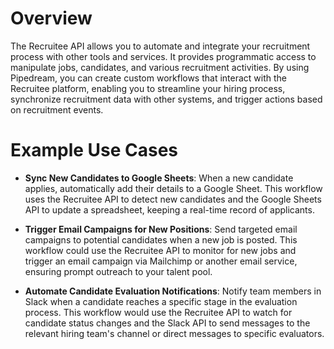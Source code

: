 # Overview

The Recruitee API allows you to automate and integrate your recruitment process with other tools and services. It provides programmatic access to manipulate jobs, candidates, and various recruitment activities. By using Pipedream, you can create custom workflows that interact with the Recruitee platform, enabling you to streamline your hiring process, synchronize recruitment data with other systems, and trigger actions based on recruitment events.

# Example Use Cases

- **Sync New Candidates to Google Sheets**: When a new candidate applies, automatically add their details to a Google Sheet. This workflow uses the Recruitee API to detect new candidates and the Google Sheets API to update a spreadsheet, keeping a real-time record of applicants.

- **Trigger Email Campaigns for New Positions**: Send targeted email campaigns to potential candidates when a new job is posted. This workflow could use the Recruitee API to monitor for new jobs and trigger an email campaign via Mailchimp or another email service, ensuring prompt outreach to your talent pool.

- **Automate Candidate Evaluation Notifications**: Notify team members in Slack when a candidate reaches a specific stage in the evaluation process. This workflow would use the Recruitee API to watch for candidate status changes and the Slack API to send messages to the relevant hiring team's channel or direct messages to specific evaluators.
